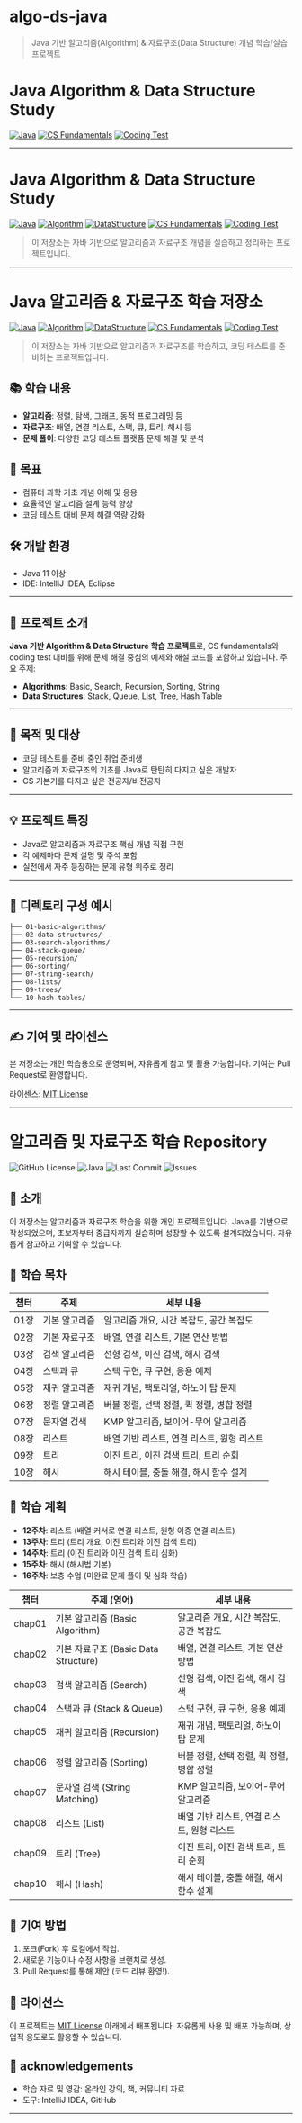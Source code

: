 # algo-ds-java
> Java 기반 알고리즘(Algorithm) &amp; 자료구조(Data Structure) 개념 학습/실습 프로젝트

# Java Algorithm & Data Structure Study

[![Java](https://img.shields.io/badge/language-Java-blue.svg)](https://www.oracle.com/java/)
[![CS Fundamentals](https://img.shields.io/badge/CS-Fundamentals-important)](#)
[![Coding Test](https://img.shields.io/badge/Coding--Test-Preparation-success)](#)

---
# Java Algorithm & Data Structure Study

[![Java](https://img.shields.io/badge/Language-Java-blue.svg)](https://www.oracle.com/java/)
[![Algorithm](https://img.shields.io/badge/Study-Algorithm-red)](#)
[![DataStructure](https://img.shields.io/badge/Study-DataStructure-green)](#)
[![CS Fundamentals](https://img.shields.io/badge/CS-Fundamentals-important)](#)
[![Coding Test](https://img.shields.io/badge/Preparation-CodingTest-yellow)](#)

> 이 저장소는 자바 기반으로 알고리즘과 자료구조 개념을 실습하고 정리하는 프로젝트입니다.



---

# Java 알고리즘 & 자료구조 학습 저장소

[![Java](https://img.shields.io/badge/언어-Java-007396?style=flat-square&logo=java)](https://www.oracle.com/java/)
[![Algorithm](https://img.shields.io/badge/학습-알고리즘-FF4500?style=flat-square)](#)
[![DataStructure](https://img.shields.io/badge/학습-자료구조-4CAF50?style=flat-square)](#)
[![CS Fundamentals](https://img.shields.io/badge/CS-기초지식-FFC107?style=flat-square)](#)
[![Coding Test](https://img.shields.io/badge/준비-코딩테스트-03A9F4?style=flat-square)](#)

> 이 저장소는 자바 기반으로 알고리즘과 자료구조를 학습하고, 코딩 테스트를 준비하는 프로젝트입니다.

## 📚 학습 내용

- **알고리즘**: 정렬, 탐색, 그래프, 동적 프로그래밍 등
- **자료구조**: 배열, 연결 리스트, 스택, 큐, 트리, 해시 등
- **문제 풀이**: 다양한 코딩 테스트 플랫폼 문제 해결 및 분석

## 🎯 목표

- 컴퓨터 과학 기초 개념 이해 및 응용
- 효율적인 알고리즘 설계 능력 향상
- 코딩 테스트 대비 문제 해결 역량 강화

## 🛠️ 개발 환경

- Java 11 이상
- IDE: IntelliJ IDEA, Eclipse
---

## 📘 프로젝트 소개

**Java 기반 Algorithm & Data Structure 학습 프로젝트**로, CS fundamentals와 coding test 대비를 위해 문제 해결 중심의 예제와 해설 코드를 포함하고 있습니다. 주요 주제:

- **Algorithms**: Basic, Search, Recursion, Sorting, String
- **Data Structures**: Stack, Queue, List, Tree, Hash Table

---

## 🤝 목적 및 대상

- 코딩 테스트를 준비 중인 취업 준비생
- 알고리즘과 자료구조의 기초를 Java로 탄탄히 다지고 싶은 개발자
- CS 기본기를 다지고 싶은 전공자/비전공자

---

## 💡 프로젝트 특징

- Java로 알고리즘과 자료구조 핵심 개념 직접 구현
- 각 예제마다 문제 설명 및 주석 포함
- 실전에서 자주 등장하는 문제 유형 위주로 정리

---

## 📂 디렉토리 구성 예시

```
├── 01-basic-algorithms/
├── 02-data-structures/
├── 03-search-algorithms/
├── 04-stack-queue/
├── 05-recursion/
├── 06-sorting/
├── 07-string-search/
├── 08-lists/
├── 09-trees/
└── 10-hash-tables/
```

---

## ✍️ 기여 및 라이센스

본 저장소는 개인 학습용으로 운영되며, 자유롭게 참고 및 활용 가능합니다. 기여는 Pull Request로 환영합니다.

라이센스: [MIT License](LICENSE)

---

# 알고리즘 및 자료구조 학습 Repository

![GitHub License](https://img.shields.io/badge/License-MIT-blue.svg)
![Java](https://img.shields.io/badge/Language-Java-orange.svg)
![Last Commit](https://img.shields.io/github/last-commit/username/algo-ds-java?color=green)
![Issues](https://img.shields.io/github/issues/username/algo-ds-java?color=red)

## 📖 소개

이 저장소는 알고리즘과 자료구조 학습을 위한 개인 프로젝트입니다. Java를 기반으로 작성되었으며, 초보자부터 중급자까지 실습하며 성장할 수 있도록 설계되었습니다. 자유롭게 참고하고 기여할 수 있습니다.

## 🚀 학습 목차

| 챕터 | 주제             | 세부 내용                                   |
|------|------------------|--------------------------------------------|
| 01장 | 기본 알고리즘     | 알고리즘 개요, 시간 복잡도, 공간 복잡도     |
| 02장 | 기본 자료구조     | 배열, 연결 리스트, 기본 연산 방법           |
| 03장 | 검색 알고리즘     | 선형 검색, 이진 검색, 해시 검색            |
| 04장 | 스택과 큐         | 스택 구현, 큐 구현, 응용 예제              |
| 05장 | 재귀 알고리즘     | 재귀 개념, 팩토리얼, 하노이 탑 문제         |
| 06장 | 정렬 알고리즘     | 버블 정렬, 선택 정렬, 퀵 정렬, 병합 정렬    |
| 07장 | 문자열 검색       | KMP 알고리즘, 보이어-무어 알고리즘         |
| 08장 | 리스트           | 배열 기반 리스트, 연결 리스트, 원형 리스트  |
| 09장 | 트리             | 이진 트리, 이진 검색 트리, 트리 순회        |
| 10장 | 해시             | 해시 테이블, 충돌 해결, 해시 함수 설계      |

## 📅 학습 계획

- **12주차**: 리스트 (배열 커서로 연결 리스트, 원형 이중 연결 리스트)
- **13주차**: 트리 (트리 개요, 이진 트리와 이진 검색 트리)
- **14주차**: 트리 (이진 트리와 이진 검색 트리 심화)
- **15주차**: 해시 (해시법 기본)
- **16주차**: 보충 수업 (미완료 문제 풀이 및 심화 학습)


| 챕터 | 주제 (영어)                  | 세부 내용                                      |
|------|------------------------------|-----------------------------------------------|
| chap01   | 기본 알고리즘 (Basic Algorithm)         | 알고리즘 개요, 시간 복잡도, 공간 복잡도          |
| chap02   | 기본 자료구조 (Basic Data Structure)    | 배열, 연결 리스트, 기본 연산 방법                |
| chap03   | 검색 알고리즘 (Search)                 | 선형 검색, 이진 검색, 해시 검색                 |
| chap04   | 스택과 큐 (Stack & Queue)             | 스택 구현, 큐 구현, 응용 예제                   |
| chap05   | 재귀 알고리즘 (Recursion)              | 재귀 개념, 팩토리얼, 하노이 탑 문제              |
| chap06   | 정렬 알고리즘 (Sorting)               | 버블 정렬, 선택 정렬, 퀵 정렬, 병합 정렬         |
| chap07   | 문자열 검색 (String Matching)         | KMP 알고리즘, 보이어-무어 알고리즘              |
| chap08   | 리스트 (List)                         | 배열 기반 리스트, 연결 리스트, 원형 리스트       |
| chap09   | 트리 (Tree)                           | 이진 트리, 이진 검색 트리, 트리 순회             |
| chap10   | 해시 (Hash)                           | 해시 테이블, 충돌 해결, 해시 함수 설계           |


## 🤝 기여 방법

1. 포크(Fork) 후 로컬에서 작업.
2. 새로운 기능이나 수정 사항을 브랜치로 생성.
3. Pull Request를 통해 제안 (코드 리뷰 환영!).

## 📜 라이선스

이 프로젝트는 [MIT License](LICENSE) 아래에서 배포됩니다. 자유롭게 사용 및 배포 가능하며, 상업적 용도로도 활용할 수 있습니다.

## 🙌 acknowledgements

- 학습 자료 및 영감: 온라인 강의, 책, 커뮤니티 자료
- 도구: IntelliJ IDEA, GitHub

---



